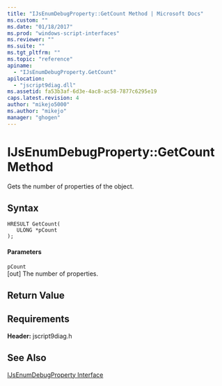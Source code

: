 ```yaml
---
title: "IJsEnumDebugProperty::GetCount Method | Microsoft Docs"
ms.custom: ""
ms.date: "01/18/2017"
ms.prod: "windows-script-interfaces"
ms.reviewer: ""
ms.suite: ""
ms.tgt_pltfrm: ""
ms.topic: "reference"
apiname: 
  - "IJsEnumDebugProperty.GetCount"
apilocation: 
  - "jscript9diag.dll"
ms.assetid: fa53b3af-6d3e-4ac8-ac58-7877c6295e19
caps.latest.revision: 4
author: "mikejo5000"
ms.author: "mikejo"
manager: "ghogen"
---
```

# IJsEnumDebugProperty::GetCount Method
Gets the number of properties of the object.  
  
## Syntax  
  
```  
HRESULT GetCount(  
   ULONG *pCount  
);  
```  
  
#### Parameters  
 `pCount`  
 [out] The number of properties.  
  
## Return Value  
  
## Requirements  
 **Header:** jscript9diag.h  
  
## See Also  
 [IJsEnumDebugProperty Interface](../../winscript/reference/ijsenumdebugproperty-interface.md)